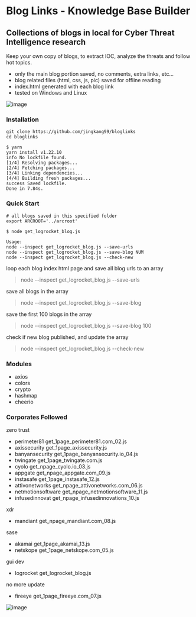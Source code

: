 # Blog Links - Knowledge Base Builder
## Collections of blogs in local for Cyber Threat Intelligence research

Keep your own copy of blogs, to extract IOC, analyze the threats and follow hot topics.

- only the main blog portion saved, no comments, extra links, etc...
- blog related files (html, css, js, pic) saved for offline reading
- index.html generated with each blog link
- tested on Windows and Linux

![image](https://user-images.githubusercontent.com/10793075/160975712-1b750720-2b38-4d76-bf02-eca5d0a69273.png)

### Installation

```
git clone https://github.com/jingkang99/bloglinks
cd bloglinks

$ yarn
yarn install v1.22.10
info No lockfile found.
[1/4] Resolving packages...
[2/4] Fetching packages...
[3/4] Linking dependencies...
[4/4] Building fresh packages...
success Saved lockfile.
Done in 7.84s.
```

### Quick Start

```
# all blogs saved in this specified folder
export ARCROOT='../arcroot'

$ node get_logrocket_blog.js

Usage:
node --inspect get_logrocket_blog.js --save-urls
node --inspect get_logrocket_blog.js --save-blog NUM
node --inspect get_logrocket_blog.js --check-new
```

loop each blog index html page and save all blog urls to an array

> node --inspect get_logrocket_blog.js --save-urls

save all blogs in the array
  
> node --inspect get_logrocket_blog.js --save-blog

save the first 100 blogs in the array

> node --inspect get_logrocket_blog.js --save-blog 100

check if new blog published, and update the array
>  node --inspect get_logrocket_blog.js --check-new

### Modules

- axios
- colors
- crypto
- hashmap
- cheerio

### Corporates Followed
zero trust
- perimeter81       get_1page_perimeter81.com_02.js
- axissecurity      get_1page_axissecurity.js
- banyansecurity    get_1page_banyansecurity.io_04.js
- twingate          get_1page_twingate.com.js
- cyolo             get_npage_cyolo.io_03.js
- appgate           get_npage_appgate.com_09.js
- instasafe         get_1page_instasafe_12.js
- attivonetworks    get_npage_attivonetworks.com_06.js
- netmotionsoftware get_npage_netmotionsoftware_11.js
- infusedinnovat    get_npage_infusedinnovations_10.js

xdr
- mandiant          get_npage_mandiant.com_08.js                    

sase
- akamai            get_1page_akamai_13.js
- netskope          get_1page_netskope.com_05.js

gui dev
- logrocket         get_logrocket_blog.js

 no more update
- fireeye           get_1page_fireeye.com_07.js

![image](https://user-images.githubusercontent.com/10793075/165709471-3d394340-bdca-4858-9dd7-847f997a9e65.png)
